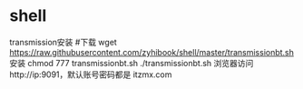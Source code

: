# shell
transmission安装
#下载
    wget https://raw.githubusercontent.com/zyhibook/shell/master/transmissionbt.sh
安装
    chmod 777 transmissionbt.sh
    ./transmissionbt.sh
浏览器访问 http://ip:9091，默认账号密码都是 itzmx.com
